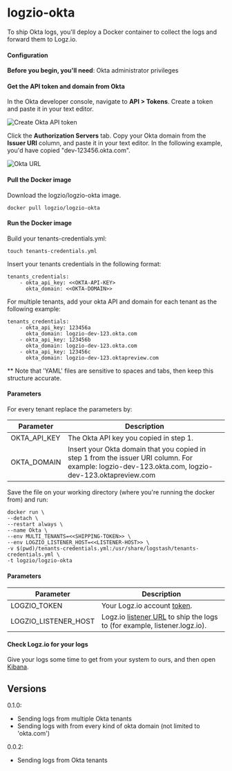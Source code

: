 # logzio-okta

To ship Okta logs,
you'll deploy a Docker container
to collect the logs and forward them to Logz.io.

#### Configuration

**Before you begin, you'll need**:
Okta administrator privileges

<div class="tasklist">

#### Get the API token and domain from Okta

In the Okta developer console,
navigate to **API > Tokens**.
Create a token and paste it in your text editor.

![Create Okta API token](https://dytvr9ot2sszz.cloudfront.net/logz-docs/log-shipping/okta-create-token.png)

Click the **Authorization Servers** tab.
Copy your Okta domain from the **Issuer URI** column,
and paste it in your text editor. In the following example, you'd have copied "dev-123456.okta.com".

![Okta URL](https://dytvr9ot2sszz.cloudfront.net/logz-docs/log-shipping/okta-issuer-uri.png)

#### Pull the Docker image

Download the logzio/logzio-okta image.

```shell
docker pull logzio/logzio-okta
```

#### Run the Docker image

Build your tenants-credentials.yml:

``` 
touch tenants-credentials.yml
```

Insert your tenants credentials in the following format:
```
tenants_credentials:
    - okta_api_key: <<OKTA-API-KEY>
      okta_domain: <<OKTA-DOMAIN>>
```

For multiple tenants, add your okta API and domain for each tenant as the following example:
```
tenants_credentials:
    - okta_api_key: 123456a
      okta_domain: logzio-dev-123.okta.com
    - okta_api_key: 123456b
      okta_domain: logzio-dev-123.okta.com
    - okta_api_key: 123456c
      okta_domain: logzio-dev-123.oktapreview.com
```
** Note that 'YAML' files are sensitive to spaces and tabs, then keep this structure accurate.


#### Parameters
For every tenant replace the parameters by:  

| Parameter | Description |
|---|---|
| OKTA_API_KEY <span class="required-param"></span> | The Okta API key you copied in step 1. |
| OKTA_DOMAIN <span class="required-param"></span> | Insert your Okta domain that you copied in step 1 from the issuer URI column. For example: logzio-dev-123.okta.com, logzio-dev-123.oktapreview.com|

Save the file on your working directory (where you're running the docker from) and run:

```shell
docker run \
--detach \
--restart always \
--name Okta \
--env MULTI_TENANTS=<<SHIPPING-TOKEN>> \
--env LOGZIO_LISTENER_HOST=<<LISTENER-HOST>> \
-v $(pwd)/tenants-credentials.yml:/usr/share/logstash/tenants-credentials.yml \
-t logzio/logzio-okta
```

#### Parameters

| Parameter | Description |
|---|---|
| LOGZIO_TOKEN <span class="required-param"></span> | Your Logz.io account [token]((https://app.logz.io/#/dashboard/settings/general)). |
| LOGZIO_LISTENER_HOST <span class="required-param"></span> | Logz.io [listener URL](https://docs.logz.io/user-guide/accounts/account-region.html) to ship the logs to (for example, listener.logz.io). |


#### Check Logz.io for your logs

Give your logs some time to get from your system to ours,
and then open [Kibana](https://app.logz.io/#/dashboard/kibana).


## Versions

0.1.0:
* Sending logs from multiple Okta tenants
* Sending logs with from every kind of okta domain (not limited to 'okta.com')

0.0.2:
* Sending logs from Okta tenants

</div>

